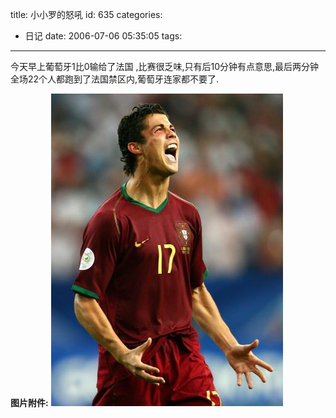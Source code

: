 title: 小小罗的怒吼
id: 635
categories:
  - 日记
date: 2006-07-06 05:35:05
tags:
---

今天早上葡萄牙1比0输给了法国 ,比赛很乏味,只有后10分钟有点意思,最后两分钟全场22个人都跑到了法国禁区内,葡萄牙连家都不要了.

**图片附件:**
[![196.jpg](/wp-content/uploads/2007/01/129_196.jpg)](http://www.foolbird.net/635.html/196.jpg "196.jpg")